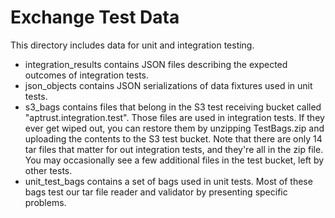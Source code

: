 # Exchange Test Data

This directory includes data for unit and integration testing.

* integration_results contains JSON files describing the expected outcomes of integration tests.
* json_objects contains JSON serializations of data fixtures used in unit tests.
* s3_bags contains files that belong in the S3 test receiving bucket called "aptrust.integration.test". Those files are used in integration tests. If they ever get wiped out, you can restore them by unzipping TestBags.zip and uploading the contents to the S3 test bucket. Note that there are only 14 tar files that matter for out integration tests, and they're all in the zip file. You may occasionally see a few additional files in the test bucket, left by other tests.
* unit_test_bags contains a set of bags used in unit tests. Most of these bags test our tar file reader and validator by presenting specific problems.
